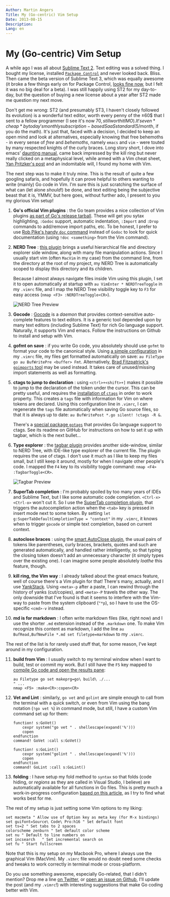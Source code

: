```yaml
---
Author: Martin Angers
Title: My (Go-centric) Vim Setup
Date: 2013-08-15
Description: 
Lang: en
---
```


# My (Go-centric) Vim Setup

A while ago I was all about [Sublime Text 2][st]. Text editing was a solved thing. I bought my license, installed [`Package Control`][pckctrl] and never looked back. Bliss. Then came the beta version of Sublime Text 3, which was equally awesome (it broke a few things early on for Package Control, [looks fine now][hnpckctrl], but I felt it was no big deal for a beta). I was still happily using ST2 for my day-to-day, but the question of buying a new license about a year after ST2 made me question my next move.

Don't get me wrong: ST2 (and presumably ST3, I haven't closely followed its evolution) is a wonderful text editor, worth every penny of the ±60$ that I sent to a fellow programmer (I see it's now 70$, still worth it IMO). It's even *cheap* by today's monthly subscription-based SaaS standard (5$/month, if you do the math). It's just that, faced with a decision, I decided to keep an open mind and look at alternatives, especially knowing that free behemoths - in every sense of *free* and *behemoths*, namely `emacs` and `vim` - were touted by many respected knights of the curly braces. Long story short, I dove into emacs' [daunting manual][emacs], came back impressed by the kill ring but never really clicked on a metaphysical level, while armed with a Vim cheat sheet, [Yan Pritzker's post][speak] and an indomitable will, I found my home with Vim.

The next step was to make it truly mine. This is the result of quite a few googling safaris, and hopefully it can prove helpful to others wanting to write (mainly) Go code in Vim. I'm sure this is just scratching the surface of what can (let alone *should*!) be done, and text editing being the subjective beast that it is, YMMV, but here goes, without further ado, I present to you my glorious Vim setup!

1. **Go's official Vim plugins** : the Go team provides a nice collection of Vim plugins [as part of Go's release tarball][govim]. These will get you sytax highlighting, `:Godoc` support, automatic indentation, `:Import` and `:Drop` commands to add/remove import paths, etc. To be honest, I prefer to use [Rob Pike's handy `doc` command][pikedoc] instead of `Godoc` to look for quick documentation (using `!doc <something>` from the Vim command).

2. **NERD Tree** : [this plugin][nerd] brings a useful hierarchical file and directory explorer side window, along with many file manipulation actions. Since I usually start vim (often `MacVim` in my case) from the command line, from the directory at the root of my project, my NERD Tree is automatically scoped to display this directory and its children.

    Because I almost always navigate files inside Vim using this plugin, I set it to open automatically at startup with `au VimEnter * NERDTreeToggle` in my `.vimrc` file, and I map the NERD Tree visibility toggle key to `F3` for easy access (`nmap <F3> :NERDTreeToggle<CR>`).

    ![NERD Tree Preview][nerdimg]

3. **Gocode** : [Gocode][] is a *daemon* that provides context-sensitive auto-complete features to text editors. It is a generic tool depended upon by many text editors (including Sublime Text) for rich Go language support. Naturally, it supports Vim and emacs. Follow the instructions on Github to install and setup with Vim.

4. **gofmt on save** : if you write Go code, you absolutely should use `gofmt` to format your code to the canonical style. Using [a simple configuration][fmt] in my `.vimrc` file, my files get formatted automatically on save: `au FileType go au BufWritePre <buffer> Fmt`. Alternatively, [Brad Fitzpatrick's `goimports` tool][goimp] may be used instead. It takes care of unused/missing import statements as well as formatting.

5. **ctags to jump to declaration** : using `<ctrl>+<shift>+]` makes it possible to jump to the declaration of the token under the cursor. This can be pretty useful, and requires the [installation of `ctags`][andrew] in order to work property. This creates a `tags` file with information for Vim on where tokens are declared. Using this configuration line in `.vimrc`, I can regenerate the `tags` file automatically when saving Go source files, so that it is always up to date: `au BufWritePost *.go silent! !ctags -R &`.

    There's a [special package `gotags`][gotags] that provides Go language support to ctags. See its readme on GitHub for instructions on how to set it up with tagbar, which is the next bullet...

6. **Type explorer** : the [tagbar plugin][tagbar] provides another side-window, similar to NERD Tree, with IDE-like type explorer of the current file. The plugin requires the use of ctags. I don't use it much as I like to keep my files small, but I still keep it around, mostly for when I navigate other people's code. I mapped the `F4` key to its visibility toggle command: `nmap <F4> :TagbarToggle<CR>`.

    ![Tagbar Preview][tagbarimg]

7. **SuperTab completion** : I'm probably spoiled by too many years of IDEs and Sublime Text, but I like some automatic code completion. `<Ctrl-x><Ctrl-o>` won't cut it. So I use the [SuperTab completion plugin][supertab], that triggers the autocompletion action when the `<tab>` key is pressed in insert mode next to some token. By setting `let g:SuperTabDefaultCompletionType = "context"` in my `.vimrc`, it knows when to trigger `gocode` or simple text completion, based on current context.

8. **autoclose braces** : using the [smart AutoClose plugin][autoclose], the usual pairs of tokens like parentheses, curly braces, brackets, quotes and such are generated automatically, and handled rather intelligently, so that typing the closing token doesn't add an unnecessary character (it simply types over the existing one). I can imagine some people absolutely *loathe* this feature, though.

9. **kill ring, the Vim way** : I already talked about the great emacs feature, well of course there's a Vim plugin for that! There's many, actually, and I use [YankStack][]. Using `<meta>-p` after a paste, I can rewind through the history of yanks (cut/copies), and `<meta>-P` travels the other way. The only downside that I've found is that it seems to interfere with the Vim-way to paste from the system clipboard (`"*p`), so I have to use the OS-specific `<cmd>-v` instead.

10. **md is for markdown** : I often write markdown files (like, right now) and I use the shorter `.md` extension instead of the `.markdown` one. To make Vim recognize this content as markdown, I add the line `au BufRead,BufNewFile *.md set filetype=markdown` to my `.vimrc`.

The rest of the list is for rarely used stuff that, for some reason, I've kept around in my configuration.

11. **build from Vim** : I usually switch to my terminal window when I want to build, test or commit my work. But I still have the `F5` key mapped to [compile Go code and open the results pane][gobuild]:

		au Filetype go set makeprg=go\ build\ ./...
		" ...
		nmap <F5> :make<CR>:copen<CR>

12. **Vet and Lint** : similarly, `go vet` and `golint` are simple enough to call from the terminal with a quick switch, or even from Vim using the bang notation (`!go vet %`) in command mode, but still, I have a custom Vim command set up for them:

		function! s:GoVet()
			cexpr system("go vet " . shellescape(expand('%')))
			copen
		endfunction
		command! GoVet :call s:GoVet()

		function! s:GoLint()
			cexpr system("golint " . shellescape(expand('%')))
			copen
		endfunction
		command! GoLint :call s:GoLint()

13. **folding** : I have setup my fold method to `syntax` so that folds (code hiding, or *regions* as they are called in Visual Studio, I believe) are automatically available for all functions in Go files. This is pretty much a work-in-progress configuration [based on this article][fold], as I try to find what works best for me.

The rest of my setup is just setting some Vim options to my liking:

```
set macmeta	" Allow use of Option key as meta key (for M-x bindings)
set guifont=Source\ Code\ Pro:h16 " Set default font
set ts=2 " Set tabs to 2 spaces
colorscheme zenburn	" Set default color scheme
set nu " Default to line numbers on
set incsearch	" Set incremental search on
set fu " Start fullscreen
```

Note that this is my setup on my Macbook Pro, where I always use the graphical Vim (MacVim). My `.vimrc` file would no doubt need some checks and tweaks to work correctly in terminal mode or cross-platform.

Do you use something awesome, especially Go-related, that I didn't mention? Drop me a line [on Twitter][tw], or [open an issue on Github][issue], I'll update the post (and my `.vimrc`!) with interesting suggestions that make Go coding better with Vim.

[pckctrl]: http://wbond.net/sublime_packages/package_control
[speak]: http://yanpritzker.com/2011/12/16/learn-to-speak-vim-verbs-nouns-and-modifiers/
[govim]: http://tip.golang.org/misc/vim/readme.txt
[gocode]: https://github.com/nsf/gocode
[nerd]: https://github.com/scrooloose/nerdtree
[fmt]: http://stackoverflow.com/a/10969574/1094941
[goimp]: https://github.com/bradfitz/goimports
[andrew]: http://blog.stwrt.ca/2012/10/31/vim-ctags
[gobuild]: http://stackoverflow.com/questions/11041462/vim-makeprg-and-errorformat-for-go
[fold]: http://www.miek.nl/blog/archives/2011/08/12/vim_setup/index.html
[hnpckctrl]: https://sublime.wbond.net/news#2013-08-09-Package_Control_2
[emacs]: https://www.gnu.org/software/emacs/manual/emacs.html
[pikedoc]: http://code.google.com/p/rspace.cmd/doc
[nerdimg]: /img/nerdtree.png
[gotags]: https://github.com/jstemmer/gotags
[tagbar]: http://majutsushi.github.io/tagbar/
[tagbarimg]: /img/tagbar.png
[supertab]: https://github.com/ervandew/supertab
[autoclose]: https://github.com/Townk/vim-autoclose
[yankstack]: https://github.com/maxbrunsfeld/vim-yankstack
[tw]: https://twitter.com/PuerkitoBio
[issue]: https://github.com/PuerkitoBio/0value/issues
[st]: http://www.sublimetext.com/
